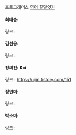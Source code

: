 프로그래머스 [영어 끝말잇기](https://school.programmers.co.kr/learn/courses/30/lessons/12981)<br>

#### 최태승: 
링크 : 

#### 김선웅: 
링크 : 

#### 정의진: Set
링크 : https://uijin.tistory.com/151

#### 정연미: 
링크 : 

#### 박소미: 
링크 : 
